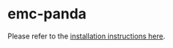 # emc-panda

Please refer to the [installation instructions here](https://github.com/petrstepanov/root-eclipse).

